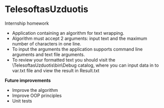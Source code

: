 # TelesoftasUzduotis
Internship homework

<ul>
  <li>Application containing an algorithm for text wrapping.</li>
  <li>Algorithm must accept 2 arguments: input text and the maximum number of characters in one line.</li>
  <li>To input the arguments the application supports command line arguments and text file arguments.</li>
  <li>To review your formatted text you should visit the \TelesoftasUzduotis\bin\Debug catalog, where you can input data in to var.txt file and view the result in Result.txt</li>
</ul>

<strong>Future improvements</strong>

<ul>
  <li>Improve the algorithm</li>
  <li>Improve OOP principles</li>
  <li>Unit tests</li>
</ul>








